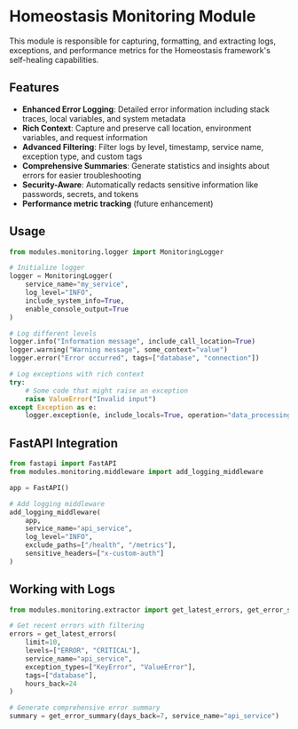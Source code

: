 # Homeostasis Monitoring Module

This module is responsible for capturing, formatting, and extracting logs, exceptions, and performance metrics for the Homeostasis framework's self-healing capabilities.

## Features

- **Enhanced Error Logging**: Detailed error information including stack traces, local variables, and system metadata
- **Rich Context**: Capture and preserve call location, environment variables, and request information
- **Advanced Filtering**: Filter logs by level, timestamp, service name, exception type, and custom tags
- **Comprehensive Summaries**: Generate statistics and insights about errors for easier troubleshooting
- **Security-Aware**: Automatically redacts sensitive information like passwords, secrets, and tokens
- **Performance metric tracking** (future enhancement)

## Usage

```python
from modules.monitoring.logger import MonitoringLogger

# Initialize logger
logger = MonitoringLogger(
    service_name="my_service",
    log_level="INFO",
    include_system_info=True,
    enable_console_output=True
)

# Log different levels
logger.info("Information message", include_call_location=True)
logger.warning("Warning message", some_context="value")
logger.error("Error occurred", tags=["database", "connection"])

# Log exceptions with rich context
try:
    # Some code that might raise an exception
    raise ValueError("Invalid input")
except Exception as e:
    logger.exception(e, include_locals=True, operation="data_processing")
```

## FastAPI Integration

```python
from fastapi import FastAPI
from modules.monitoring.middleware import add_logging_middleware

app = FastAPI()

# Add logging middleware
add_logging_middleware(
    app, 
    service_name="api_service",
    log_level="INFO", 
    exclude_paths=["/health", "/metrics"],
    sensitive_headers=["x-custom-auth"]
)
```

## Working with Logs

```python
from modules.monitoring.extractor import get_latest_errors, get_error_summary

# Get recent errors with filtering
errors = get_latest_errors(
    limit=10,
    levels=["ERROR", "CRITICAL"],
    service_name="api_service",
    exception_types=["KeyError", "ValueError"],
    tags=["database"],
    hours_back=24
)

# Generate comprehensive error summary
summary = get_error_summary(days_back=7, service_name="api_service")
```